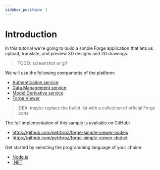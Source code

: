 ```yaml
---
sidebar_position: 1
---
```


# Introduction

In this tutorial we're going to build a simple Forge application that lets us
upload, translate, and preview 3D designs and 2D drawings.

> TODO: screenshot or gif

We will use the following components of the platform:

- [Authentication service](https://forge.autodesk.com/en/docs/oauth/v2/developers_guide/overview)
- [Data Management service](https://forge.autodesk.com/en/docs/data/v2/developers_guide/overview)
- [Model Derivative service](https://forge.autodesk.com/en/docs/model-derivative/v2/developers_guide/overview)
- [Forge Viewer](https://forge.autodesk.com/en/docs/viewer/v7/developers_guide/overview)

> IDEA: maybe replace the bullet list with a collection of official Forge icons

The full implementation of this sample is available on GitHub:

- https://github.com/petrbroz/forge-simple-viewer-nodejs
- https://github.com/petrbroz/forge-simple-viewer-dotnet

Get started by selecting the programming language of your choice:

- [Node.js](nodejs/server)
- [.NET](dotnet/server)
